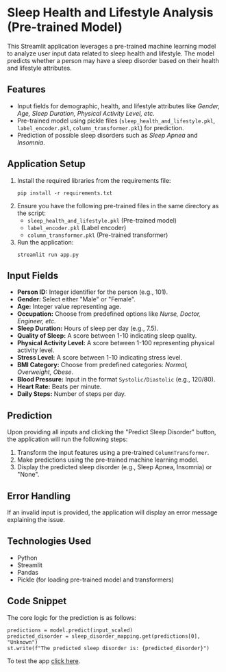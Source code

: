 <!DOCTYPE html>
<html lang="en">
<head>
    <meta charset="UTF-8">
    <meta name="viewport" content="width=device-width, initial-scale=1.0">
    <title>Sleep Health and Lifestyle Analysis (Pre-trained Model) - README</title>
</head>
<body>

<h1>Sleep Health and Lifestyle Analysis (Pre-trained Model)</h1>

<p>This Streamlit application leverages a pre-trained machine learning model to analyze user input data related to sleep health and lifestyle. The model predicts whether a person may have a sleep disorder based on their health and lifestyle attributes.</p>

<h2>Features</h2>
<ul>
    <li>Input fields for demographic, health, and lifestyle attributes like <em>Gender, Age, Sleep Duration, Physical Activity Level, etc.</em></li>
    <li>Pre-trained model using pickle files (<code>sleep_health_and_lifestyle.pkl</code>, <code>label_encoder.pkl</code>, <code>column_transformer.pkl</code>) for prediction.</li>
    <li>Prediction of possible sleep disorders such as <em>Sleep Apnea</em> and <em>Insomnia</em>.</li>
</ul>

<h2>Application Setup</h2>
<ol>
    <li>Install the required libraries from the requirements file:
        <pre><code>pip install -r requirements.txt</code></pre>
    </li>
    <li>Ensure you have the following pre-trained files in the same directory as the script:
        <ul>
            <li><code>sleep_health_and_lifestyle.pkl</code> (Pre-trained model)</li>
            <li><code>label_encoder.pkl</code> (Label encoder)</li>
            <li><code>column_transformer.pkl</code> (Pre-trained transformer)</li>
        </ul>
    </li>
    <li>Run the application:
        <pre><code>streamlit run app.py</code></pre>
    </li>
</ol>

<h2>Input Fields</h2>
<ul>
    <li><strong>Person ID:</strong> Integer identifier for the person (e.g., 101).</li>
    <li><strong>Gender:</strong> Select either "Male" or "Female".</li>
    <li><strong>Age:</strong> Integer value representing age.</li>
    <li><strong>Occupation:</strong> Choose from predefined options like <em>Nurse, Doctor, Engineer, etc.</em></li>
    <li><strong>Sleep Duration:</strong> Hours of sleep per day (e.g., 7.5).</li>
    <li><strong>Quality of Sleep:</strong> A score between 1-10 indicating sleep quality.</li>
    <li><strong>Physical Activity Level:</strong> A score between 1-100 representing physical activity level.</li>
    <li><strong>Stress Level:</strong> A score between 1-10 indicating stress level.</li>
    <li><strong>BMI Category:</strong> Choose from predefined categories: <em>Normal, Overweight, Obese</em>.</li>
    <li><strong>Blood Pressure:</strong> Input in the format <code>Systolic/Diastolic</code> (e.g., 120/80).</li>
    <li><strong>Heart Rate:</strong> Beats per minute.</li>
    <li><strong>Daily Steps:</strong> Number of steps per day.</li>
</ul>

<h2>Prediction</h2>
<p>Upon providing all inputs and clicking the "Predict Sleep Disorder" button, the application will run the following steps:</p>
<ol>
    <li>Transform the input features using a pre-trained <code>ColumnTransformer</code>.</li>
    <li>Make predictions using the pre-trained machine learning model.</li>
    <li>Display the predicted sleep disorder (e.g., Sleep Apnea, Insomnia) or "None".</li>
</ol>

<h2>Error Handling</h2>
<p>If an invalid input is provided, the application will display an error message explaining the issue.</p>

<h2>Technologies Used</h2>
<ul>
    <li>Python</li>
    <li>Streamlit</li>
    <li>Pandas</li>
    <li>Pickle (for loading pre-trained model and transformers)</li>
</ul>

<h2>Code Snippet</h2>
<p>The core logic for the prediction is as follows:</p>
<pre><code>predictions = model.predict(input_scaled)
predicted_disorder = sleep_disorder_mapping.get(predictions[0], "Unknown")
st.write(f"The predicted sleep disorder is: {predicted_disorder}")</code></pre>

<p>To test the app <a href="https://health-prediction-kkgfjcqh8t29reulxnxuvg.streamlit.app/" target="_blank">click here</a>.</p>

</body>
</html>
